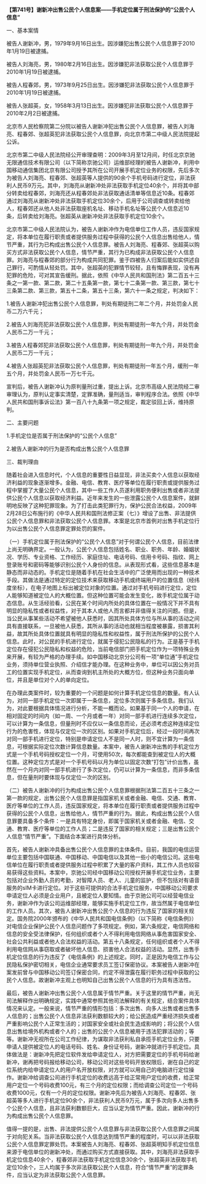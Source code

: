 **【第741号】谢新冲出售公民个人信息案——手机定位属于刑法保护的“公民个人信息”**

一、基本案情

被告人谢新冲，男，1979年9月16日出生。因涉嫌犯出售公民个人信息罪于2010年1月19日被逮捕。

被告人刘海亮，男，1980年2月16日出生。因涉嫌犯非法获取公民个人信息罪于2010年1月19日被逮捕。

被告人程春郊，男，1973年9月25日出生。因涉嫌犯非法获取公民个人信息罪于2010年1月19日被逮捕。

被告人张超英，女，1958年3月13日出生。因涉嫌犯非法获取公民个人信息罪于2010年2月2日被逮捕。

北京市人民检察院第二分院以被告人谢新冲犯出售公民个人信息罪，被告人刘海亮、程春郊、张超英犯非法获取公民个人信息罪，向北京市第二中级人民法院提起公诉。

北京市第二中级人民法院经公开审理查明：2009年3月至12月间，时任北京京驰无限通信技术有限公司（以下简称京驰公司）运维部经理的被告人谢新冲，利用中国移动通信集团北京有限公司授予其所在公司开展手机定位业务的权限，先后多次为被告人刘海亮、程春郊、张超英等人提供的90余个手机号码进行定位，非法获利人民币9万元。其中，刘海亮从谢新冲处非法获取手机定位40余个，并将其中部分转卖给程春郊，刘海亮还从程春郊处非法获取通话清单等信息近10条。程春郊通过刘海亮从谢新冲处非法获取手机定位30余个，后用于公司调查或转卖给他人，程春郊还从他人处非法获取座机名址、移动手机名址等公民个人信息近10条，后转卖给刘海亮。张超英从谢新冲处非法获取手机定位10余个。

北京市第二中级人民法院认为，被告人谢新冲作为电信单位工作人员，违反国家规定，将本单位在履行职责或者提供服务过程中获得的公民个人信息出售给他人，情节严重，其行为已构成出售公民个人信息罪。被告人刘海亮、程春郊、张超英以购买方式非法获取公民个人信息，情节严重，其行为已构成非法获取公民个人信息罪。刘海亮与程春郊的部分行为构成共同犯罪。鉴于四被告人归案后能如实供述自己罪行，可酌情从轻处罚。其中，张超英的犯罪情节较轻，且有悔罪表现，没有再犯罪的危险，可对其宣告缓刑。据此，依照《中华人民共和国刑法》第二百五十三条之一第一款、第二款，第二十五条第一款，第七十二条第一款、第三款，第七十三条第二款、第三款，第五十二条，第五十三条，第六十一条之规定，判决如下：

1.被告人谢新冲犯出售公民个人信息罪，判处有期徒刑二年二个月，并处罚金人民币二万六千元；

2.被告人刘海亮犯非法获取公民个人信息罪，判处有期徒刑一年九个月，并处罚金人民币二万一千元；

3.被告人程春郊犯非法获取公民个人信息罪，判处有期徒刑一年九个月，并处罚金人民币二万一千元；

4.被告人张超英犯非法获取公民个人信息罪，判处有期徒刑一年五个月，缓刑一年五个月，并处罚金人民币一万七千元。

宣判后，被告人谢新冲认为原判量刑过重，提出上诉。北京市高级人民法院经二审审理认为，原判认定事实清楚，定罪准确，量刑适当，审判程序合法。依照《中华人民共和国刑事诉讼法》第一百八十九条第一项之规定，裁定驳回上诉，维持原判。

二、主要问题

1.手机定位是否属于刑法保护的“公民个人信息”

2.被告人谢新冲的行为是否构成出售公民个人信息罪

三、裁判理由

随着社会进入信息时代，个人信息的重要性日益显现，非法买卖个人信息以获取经济利益的现象逐渐增多。金融、电信、教育、医疗等单位在履行职责或提供服务过程中掌握了大量公民个人信息，其中一些工作人员遂利用职务便利出售或者非法提供公民个人信息以获取经济利益。近年来发生的一些泄露公民个人信息案件，就鲜明地反映了这种犯罪现象。为了打击此类犯罪行为，保护公民合法权益，2009年2月28日公布施行的《中华人民共和国刑法修正案（七）》增设了出售、非法提供公民个人信息罪和非法获取公民个人信息罪。本案是北京市首例对出售手机定位行为以出售公民个人信息罪定罪处罚的案件。

（一）手机定位属于刑法保护的“公民个人信息”对于何谓公民个人信息，目前法律上尚无明确界定。一般认为，公民个人信息包括姓名、职业、职务、年龄、婚姻状况、学历、专业资格、工作经历、家庭住址、电话号码、信用卡号码、指纹、网上登录账号和密码等能够识别公民个人身份的信息。从表现形式看，这些信息基本是静态而非动态的。手机定位是随着手机在社会生活中的广泛使用而出现的一种技术手段。其做法是通过特定的定位技术来获取移动手机或终端用户的位置信息（经纬度坐标），在电子地图上标出被定位对象的位置。通过对手机号码进行定位，定位人能够知道被定位人的大概位置。但这种位置可能会发生变化，故手机定位属于动态信息。从生活经验看，公民在某个时间内所处的具体位置在一般情况下并不具有明显的隐私性或者权益性，对于其本人或他人而言都并非值得关注的问题。但是，当公民从事某些活动不希望被他人获悉时，因其所处具体方位与所从事的活动之间具有直接联系，一旦被他人获悉，其所从事的活动也就相当程度被暴露，损害其利益，故其所处具体位置就具有明显的隐私性和权益性，属于刑法所保护的公民个人信息。此时，对公民的手机进行定位，就属于侵犯公民隐私的行为。正是基于手机定位存在侵犯公民隐私和权益的危险，当前电信部门把手机定位作为一项特殊业务来开展，有较为严格的办理手续。如中国移动北京分公司有一项“单位通”手机定位业务，须持单位营业执照、介绍信才能办理。在这种业务中，单位可以因公务对员工的位置实现手机定位，从而查询到机主所处的大概方位，但这种业务只面向单位，并且是单位对个人的单向定位。

在办理此类案件时，较为重要的一个问题是如何计算手机定位信息的数量。有人认为，对同一部手机定位一次即属于一条信息，定位多次则属于多条信息。我们认为，对此要根据具体情况进行分析，不能一概而论。如果基于同一个人的申请，在相对固定的时间内（如一周、一个月或者一年）对同一部手机进行连续多次定位，可以计算为一条信息，但量刑时不应仅以一条信息而论，还必须考虑这种连续定位行为的危害性，体现与仅定位一次的区别。如果对手机定位后，经过一段时间再次对同一部手机进行定位，特别是申请定位人不是同一人时，则不宜计算为一条信息，可根据实际定位次数计算信息数量。本案中，被告人谢新冲出售的手机定位方式是一个手机号码授权定位一个月，可使用50次，每次都能查到被定位人的大概位置。这种定位方式是对一个手机号码以月为单位以固定次数“打包”计价出售，虽然在一个月内对同一部手机进行了多次定位，仍可以计算为一条信息，而非多条信息，但在量刑时要体现与仅定位一次的区别。

（二）被告人谢新冲的行为构成出售公民个人信息罪根据刑法第二百五十三条之一第一款的规定，出售公民个人信息罪是指国家机关或者金融、电信、交通、教育、医疗等单位的工作人员，违反国家规定，将本单位在履行职责或者提供服务过程中获得的公民个人信息，出售给他人，情节严重的行为。据此，构成出售公民个人信息罪要具备多个条件：一是具有特定身份，即属于国家机关或者金融、电信、交通、教育、医疗等单位的工作人员；二是违反了国家的相关规定；三是出售公民个人信息“情节严重”。下面结合本案进行具体分析。

首先，被告人谢新冲具备出售公民个人信息罪的主体条件。目前，我国的电信运营单位主要包括中国联通、中国移动、中国电信以及其他一些小的电信公司。这些电信单位在履行职责或者提供服务过程中积累了大量的客户资料，其工作人员也较容易获得这些资料。本案中，京驰公司经中国移动公司授权开展手机定位业务，主要包括对企业外勤人员的考勤，对智障人员、老人、儿童的监护，但不包括对有语音服务的sIM卡进行定位。对于这些可提供的合法手机定位服务，中国移动公司要求申请定位人必须是企业用户，且被定位人要知情。由于京驰公司可以经营电信业务，谢新冲作为该公司运维部经理，能够实施手机定位工作，故当然属于电信单位的工作人员。其次，被告人谢新冲出售公民个人信息的行为违反了国家的相关规定。国务院2000年颁布的《中华人民共和国电信条例》（以下简称《电信条例》）对电信企业保护公民个人信息问题作了多项规定。例如，第六条规定，电信网络和信息的安全受法律保护，任何组织或者个人不得利用电信网络从事危害国家安全、社会公共利益或者他人合法权益的活动。第五十八条规定，任何组织或者个人不得利用电信网从事窃取或者破坏他人信息、损害他人合法权益的活动。显然，出售手机定位信息的行为违反了《电信条例》的上述规定。同时，正是因为电信工作与公民隐私保护密切相关，电信企业通常要求员工签订保密协议。本案被告人谢新冲在案发前曾与中国移动公司签订保密合同，约定不得泄露在履行职务过程中获取的公民个人信息。故谢新冲主观上也明知自己出售公民个人信息的行为具有违法性。

最后，被告人谢新冲出售公民个人信息属于情节严重。关于这里的情节严重，尚无司法解释作出明确规定，实践中通常参照其他司法解释的有关规定，结合案件具体情况来认定。一般来说，情节严重的情形包括：多次出售、向多人出售或者出售多人信息的；出售公民个人信息非法获利数额较大的；给公民造成严重经济损失或者严重影响公民个人正常生活的；对国家安全或社会民生造成影响的；将公民个人信息出售给境外机构或者个人的；出售的公民个人信息被用于违法犯罪活动的；等等。谢新冲无视所在公司工作纪律，为谋取非法获利私自承揽手机定位业务，只要申请人提供被定位人的电话号码、姓名、身份证号码，谢新冲就进行手机定位。具体做法是：谢新冲先把定位软件发给申请定位人，对方把需要定位的手机号码给谢新冲，谢再把号码报给移动公司，移动公司对这些号码开放权限后，谢在自己的定位系统内给申请定位人的用户名开放权限，对方就可以用自己的电脑进行定位操作。谢新冲给调查公司进行手机定位的收费远高于给正常用户定位的收费，给正常用户定位一个号码收费100元，有三个月的定位权限；而给调查公司定位一个号码收费1000元，仅有一个月的定位权限。谢新冲先后为被告人刘海亮、程春郊、张超英等多人进行手机定位90余个，非法获利人民币9万元，属于多次向多人出售多个公民个人信息，且非法获利数额巨大，应当认定为情节严重。因此，谢新冲的行为构成出售公民个人信息罪。

值得一提的是，出售、非法提供公民个人信息罪与非法获取公民个人信息罪之间属于对向犯关系。当非法获取公民个人信息达到情节严重的程度时，可以以非法获取公民个人信息罪定罪处罚。本案被告人刘海亮、程春郊、张超英明知手机定位信息来源于电信单位的谢新冲处，而通过购买方式直接获取。其中，刘海亮非法获取手机定位信息40余个，程春郊非法获取手机定位信息30余个，张超英非法获取手机定位10余个，三人均属于多次非法获取公民个人信息，符合“情节严重”的定罪条件，应当认定为非法获取公民个人信息罪。